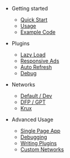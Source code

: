 * Getting started
  * [Quick Start](README.md)
  * [Usage](lifecycle-controls.md)
  * [Example Code](example-code.md)

* Plugins
	* [Lazy Load](lazy-load-plugin.md)
	* [Responsive Ads](responsive-plugin.md)
	* [Auto Refresh](refresh-plugin.md)
	* [Debug](debug-plugin.md)

* Networks
  * [Default / Dev](default-network.md)
  * [DFP / GPT](dfp-network.md)
  * [Krux](krux-module.md)

* Advanced Usage
  * [Single Page App](spa.md)
  * [Debugging](debug-tools.md)
  * [Writing Plugins](writing-plugins.md)
  * [Custom Networks](custom-networks.md)
